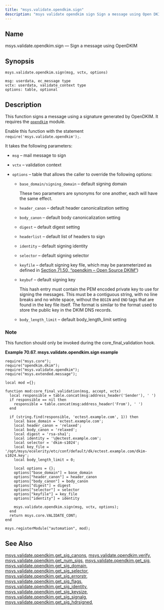 ```yaml
---
title: "msys.validate.opendkim.sign"
description: "msys validate opendkim sign Sign a message using Open DKIM msys validate opendkim sign msg vctx options This function signs a message using a signature generated by Open DKIM It requires the opendkim module Enable this function with the statement require msys validate opendkim It takes the following parameters msg..."
---
```


<a name="lua.ref.msys.validate.opendkim.sign"></a> 
## Name

msys.validate.opendkim.sign — Sign a message using OpenDKIM

<a name="idp19089952"></a> 
## Synopsis

`msys.validate.opendkim.sign(msg, vctx, options)`

```
msg: userdata, ec_message type
vctx: userdata, validate_context type
options: table, optional
```
<a name="idp19093024"></a> 
## Description

This function signs a message using a signature generated by OpenDKIM. It requires the [`opendkim`](modules.opendkim "71.50. opendkim – Open Source DKIM") module.

Enable this function with the statement `require('msys.validate.opendkim');`.

It takes the following parameters:

*   `msg` – mail message to sign

*   `vctx` – validation context

*   `options` – table that allows the caller to override the following options:

    *   `base_domain/signing_domain` – default signing domain

        These two parameters are synonyms for one another, each will have the same effect.

    *   `header_canon` – default header canonicalization setting

    *   `body_canon` – default body canonicalization setting

    *   `digest` – default digest setting

    *   `headerlist` – default list of headers to sign

    *   `identity` – default signing identity

    *   `selector` – default signing selector

    *   `keyfile` – default signing key file, which may be parameterized as defined in [Section 71.50, “opendkim – Open Source DKIM”](modules.opendkim "71.50. opendkim – Open Source DKIM"))

    *   `keybuf` – default signing key

        This hash entry must contain the PEM encoded private key to use for signing the messages. This must be a contiguous string, with no line breaks and no white space, without the `BEGIN` and `END` tags that are found in the key file itself. The format is similar to the format used to store the public key in the DKIM DNS records.

    *   `body_length_limit` – default body_length_limit setting

### Note

This function should only be invoked during the core_final_validation hook.

<a name="lua.ref.msys.validate.opendkim.sign.example"></a> 

**Example 70.67. msys.validate.opendkim.sign example**

```
require("msys.core");
require("opendkim.dkim");
require("msys.validate.opendkim");
require("msys.extended.message");

local mod ={};

function mod:core_final_validation(msg, accept, vctx)
  local responsible = table.concat(msg:address_header('Sender'), ' ')
  if responsible == nil then
    responsible = table.concat(msg:address_header('From'), ' ')
  end

  if (string.find(responsible, 'ectest.example.com', 1)) then
    local base_domain = 'ectest.example.com';
    local header_canon = 'relaxed';
    local body_canon = 'relaxed';
    local digest = 'rsa-sha1';
    local identity = '\@ectest.example.com';
    local selector = 'dkim-s1024';
    local key_file = '/opt/msys/ecelerity/etc/conf/default/dk/ectest.example.com/dkim-s1024.key';
    local body_length_limit = 0;

    local options = {};
    options["base_domain"] = base_domain
    options["header_canon"] = header_canon
    options["body_canon"] = body_canon
    options["digest"] = digest
    options["selector"] = selector
    options["keyfile"] = key_file
    options["identity"] = identity

    msys.validate.opendkim.sign(msg, vctx, options);
  end
  return msys.core.VALIDATE_CONT;
end

msys.registerModule("automation", mod);
```

<a name="idp19123360"></a> 
## See Also

[msys.validate.opendkim.get_sig_canons](lua.ref.msys.validate.opendkim.get_sig_canons "msys.validate.opendkim.get_sig_canons"), [msys.validate.opendkim.verify](lua.ref.msys.validate.opendkim.verify "msys.validate.opendkim.verify"), [msys.validate.opendkim.get_num_sigs](lua.ref.msys.validate.opendkim.get_num_sigs "msys.validate.opendkim.get_num_sigs"), [msys.validate.opendkim.get_sig](lua.ref.msys.validate.opendkim.get_sig "msys.validate.opendkim.get_sig"), [msys.validate.opendkim.get_sig_domain](lua.ref.msys.validate.opendkim.get_sig_domain "msys.validate.opendkim.get_sig_domain"), [msys.validate.opendkim.get_sig_selector](lua.ref.msys.validate.opendkim.get_sig_selector "msys.validate.opendkim.get_sig_selector"), [msys.validate.opendkim.get_sig_errorstr](lua.ref.msys.validate.opendkim.get_sig_errorstr "msys.validate.opendkim.get_sig_errorstr"), [msys.validate.opendkim.get_sig_flags](lua.ref.msys.validate.opendkim.get_sig_flags "msys.validate.opendkim.get_sig_flags"), [msys.validate.opendkim.get_sig_identity](lua.ref.msys.validate.opendkim.get_sig_identity "msys.validate.opendkim.get_sig_identity"), [msys.validate.opendkim.get_sig_keysize](lua.ref.msys.validate.opendkim.get_sig_keysize "msys.validate.opendkim.get_sig_keysize"), [msys.validate.opendkim.get_sig_signalg](lua.ref.msys.validate.opendkim.get_sig_signalg "msys.validate.opendkim.get_sig_signalg"), [msys.validate.opendkim.get_sig_hdrsigned](lua.ref.msys.validate.opendkim.get_sig_hdrsigned "msys.validate.opendkim.get_sig_hdrsigned"),